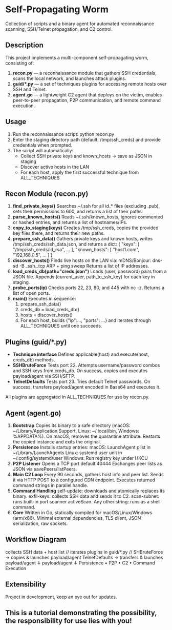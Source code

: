 # Self-Propagating Worm
Collection of scripts and a binary agent for automated reconnaissance scanning, SSH/Telnet propagation, and C2 control.

## Description
This project implements a multi-component self-propagating worm, consisting of:
1. **recon.py** — a reconnaissance module that gathers SSH credentials, scans the local network, and launches attack plugins.  
2. **guid/*.py** — a set of techniques plugins for accessing remote hosts over SSH and Telnet.  
3. **agent.go** — a lightweight C2 agent that deploys on the victim, enables peer-to-peer propagation, P2P communication, and remote command execution.

## Usage
1. Run the reconnaissance script:
   python recon.py
2. Enter the staging directory path (default: /tmp/ssh_creds) and provide credentials when prompted.
3. The script will automatically:
   * Collect SSH private keys and known_hosts → save as JSON in staging
   * Discover active hosts in the LAN
   * For each host, apply the first successful technique from ALL_TECHNIQUES

## Recon Module (recon.py)
1. **find_private_keys()**
   Searches ~/.ssh for all id_* files (excluding .pub), sets their permissions to 600, and returns a list of their paths.
2. **parse_known_hosts()**
   Reads ~/.ssh/known_hosts, ignores commented or hashed entries, and returns a list of hostnames/IPs.
3. **copy_to_staging(keys)**
   Creates /tmp/ssh_creds, copies the provided key files there, and returns their new paths.
4. **prepare_ssh_data()**
   Gathers private keys and known hosts, writes /tmp/ssh_creds/ssh_data.json, and returns a dict:
     {
       "keys": [ "/tmp/ssh_creds/id_rsa", ... ],
       "known_hosts": [ "host1.com", "192.168.0.5", ... ]
     }
5. **discover_hosts()**
   Finds live hosts on the LAN via:
   mDNS/Bonjour: dns-sd -B _ssh._tcp
   ARP + ping sweep
   Returns a list of IP addresses.
6. **load_creds_db(path="creds.json")**
   Loads (user, password) pairs from a JSON file.
   Appends (current_user, path_to_ssh_key) for each key in staging.
7. **probe_ports(ip)**
   Checks ports 22, 23, 80, and 445 with nc -z.
   Returns a list of open ports.
8. **main()**
   Executes in sequence:
     1. prepare_ssh_data()
     2. creds_db = load_creds_db()
     3. hosts = discover_hosts()
     4. For each host, builds {"ip":…, "ports": …} and iterates through ALL_TECHNIQUES until one succeeds.

## Plugins (guid/*.py)
* **Technique interface**
  Defines applicable(host) and execute(host, creds_db) methods.
* **SSHBruteForce**
  Tests port 22.
  Attempts username/password combos and SSH keys from creds_db.
  On success, copies and executes payload/agent via SSH/SFTP.
* **TelnetDefaults**
  Tests port 23.
  Tries default Telnet passwords.
  On success, transfers payload/agent encoded in Base64 and executes it.

All plugins are aggregated in ALL_TECHNIQUES for use by recon.py.

## Agent (agent.go)
1. **Bootstrap**
   Copies its binary to a safe directory (macOS: ~/Library/Application Support, Linux: ~/.local/bin, Windows: %APPDATA%).
   On macOS, removes the quarantine attribute.
   Restarts the copied instance and exits the original.
2. **Persistence**
   Installs startup entries:
     macOS: LaunchAgent plist in ~/Library/LaunchAgents
     Linux: systemd user unit in ~/.config/systemd/user
     Windows: Run registry key under HKCU
3. **P2P Listener**
   Opens a TCP port default 40444
   Exchanges peer lists as JSON via savePeers/listPeers.
4. **Main C2 Loop**
   Every 90 seconds, gathers host info and peer list.
   Sends it via HTTP POST to a configured CDN endpoint.
   Executes returned command strings in parallel handle.
5. **Command Handling**
   self-update: downloads and atomically replaces its binary.
   exfil-keys: collects SSH data and sends it to C2.
   scan-subnet: runs built-in port scanner activeScan.
   Any other string: runs as a shell command.
6. **Core**
   Written in Go, statically compiled for macOS/Linux/Windows (arm/x86).
   Minimal external dependencies, TLS client, JSON serialization, raw sockets.

## Workflow Diagram
  collects SSH data + host list // iterates plugins in guid/*.py // SHBruteForce → copies & launches payload/agent
   TelnetDefaults → transfers & launches payload/agent
      ↓
   payload/agent
      ↓
   Persistence • P2P • C2 • Command Execution

## Extensibility
Project in development, keep an eye out for updates. 
## This is a tutorial demonstrating the possibility, the responsibility for use lies with you!

